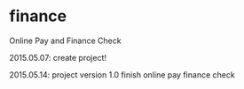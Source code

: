 # finance
Online Pay and Finance Check

2015.05.07:
  create project!

2015.05.14:
  project version 1.0 finish
  online pay
  finance check
